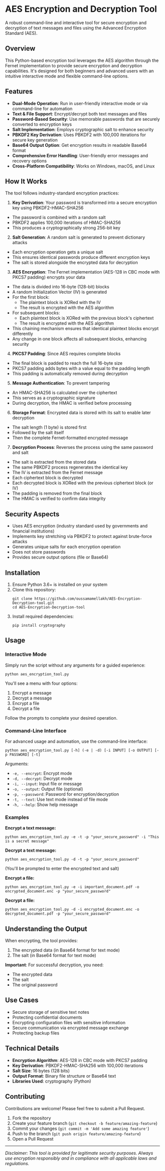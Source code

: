 # AES Encryption and Decryption Tool

A robust command-line and interactive tool for secure encryption and decryption of text messages and files using the Advanced Encryption Standard (AES).

## Overview

This Python-based encryption tool leverages the AES algorithm through the Fernet implementation to provide secure encryption and decryption capabilities. It's designed for both beginners and advanced users with an intuitive interactive mode and flexible command-line options.

## Features

- **Dual-Mode Operation**: Run in user-friendly interactive mode or via command-line for automation
- **Text & File Support**: Encrypt/decrypt both text messages and files
- **Password-Based Security**: Use memorable passwords that are securely converted to encryption keys
- **Salt Implementation**: Employs cryptographic salt to enhance security
- **PBKDF2 Key Derivation**: Uses PBKDF2 with 100,000 iterations for secure key generation
- **Base64 Output Option**: Get encryption results in readable Base64 format
- **Comprehensive Error Handling**: User-friendly error messages and recovery options
- **Cross-Platform Compatibility**: Works on Windows, macOS, and Linux

## How It Works

The tool follows industry-standard encryption practices:

1. **Key Derivation**: Your password is transformed into a secure encryption key using PBKDF2-HMAC-SHA256
  - The password is combined with a random salt
  - PBKDF2 applies 100,000 iterations of HMAC-SHA256
  - This produces a cryptographically strong 256-bit key
  
2. **Salt Generation**: A random salt is generated to prevent dictionary attacks
  - Each encryption operation gets a unique salt
  - This ensures identical passwords produce different encryption keys
  - The salt is stored alongside the encrypted data for decryption
  
3. **AES Encryption**: The Fernet implementation (AES-128 in CBC mode with PKCS7 padding) encrypts your data
  - The data is divided into 16-byte (128-bit) blocks
  - A random Initialization Vector (IV) is generated
  - For the first block:
      - The plaintext block is XORed with the IV
      - The result is encrypted with the AES algorithm
  - For subsequent blocks:
      - Each plaintext block is XORed with the previous block's ciphertext
      - The result is encrypted with the AES algorithm
  - This chaining mechanism ensures that identical plaintext blocks encrypt differently
  - Any change in one block affects all subsequent blocks, enhancing security
  
4. **PKCS7 Padding**: Since AES requires complete blocks
  - The final block is padded to reach the full 16-byte size
  - PKCS7 padding adds bytes with a value equal to the padding length
  - This padding is automatically removed during decryption
  
5. **Message Authentication**: To prevent tampering
  - An HMAC-SHA256 is calculated over the ciphertext
  - This serves as a cryptographic signature
  - During decryption, the HMAC is verified before processing
  
6. **Storage Format**: Encrypted data is stored with its salt to enable later decryption
  - The salt length (1 byte) is stored first
  - Followed by the salt itself
  - Then the complete Fernet-formatted encrypted message
  
7. **Decryption Process**: Reverses the process using the same password and salt
  - The salt is extracted from the stored data
  - The same PBKDF2 process regenerates the identical key
  - The IV is extracted from the Fernet message
  - Each ciphertext block is decrypted
  - Each decrypted block is XORed with the previous ciphertext block (or IV)
  - The padding is removed from the final block
  - The HMAC is verified to confirm data integrity

## Security Aspects

- Uses AES encryption (industry standard used by governments and financial institutions)
- Implements key stretching via PBKDF2 to protect against brute-force attacks
- Generates unique salts for each encryption operation
- Does not store passwords
- Provides secure output options (file or Base64)

## Installation

1. Ensure Python 3.6+ is installed on your system
2. Clone this repository:
   ```
   git clone https://github.com/oussamamellakh/AES-Encryption-Decryption-tool.git
   cd AES-Encryption-Decryption-tool
   ```
3. Install required dependencies:
   ```
   pip install cryptography
   ```

## Usage

### Interactive Mode

Simply run the script without any arguments for a guided experience:

```
python aes_encryption_tool.py
```

You'll see a menu with four options:
1. Encrypt a message
2. Decrypt a message
3. Encrypt a file
4. Decrypt a file

Follow the prompts to complete your desired operation.

### Command-Line Interface

For advanced usage and automation, use the command-line interface:

```
python aes_encryption_tool.py [-h] (-e | -d) [-i INPUT] [-o OUTPUT] [-p PASSWORD] [-t]
```

Arguments:
- `-e, --encrypt`: Encrypt mode
- `-d, --decrypt`: Decrypt mode
- `-i, --input`: Input file or message
- `-o, --output`: Output file (optional)
- `-p, --password`: Password for encryption/decryption
- `-t, --text`: Use text mode instead of file mode
- `-h, --help`: Show help message

### Examples

**Encrypt a text message:**
```
python aes_encryption_tool.py -e -t -p "your_secure_password" -i "This is a secret message"
```

**Decrypt a text message:**
```
python aes_encryption_tool.py -d -t -p "your_secure_password"
```
(You'll be prompted to enter the encrypted text and salt)

**Encrypt a file:**
```
python aes_encryption_tool.py -e -i important_document.pdf -o encrypted_document.enc -p "your_secure_password"
```

**Decrypt a file:**
```
python aes_encryption_tool.py -d -i encrypted_document.enc -o decrypted_document.pdf -p "your_secure_password"
```

## Understanding the Output

When encrypting, the tool provides:
1. The encrypted data (in Base64 format for text mode)
2. The salt (in Base64 format for text mode)

**Important**: For successful decryption, you need:
- The encrypted data
- The salt
- The original password

## Use Cases

- Secure storage of sensitive text notes
- Protecting confidential documents
- Encrypting configuration files with sensitive information
- Secure communication via encrypted message exchange
- Protecting backup files

## Technical Details

- **Encryption Algorithm**: AES-128 in CBC mode with PKCS7 padding
- **Key Derivation**: PBKDF2-HMAC-SHA256 with 100,000 iterations
- **Salt Size**: 16 bytes (128 bits)
- **Output Format**: Binary file structure or Base64 text
- **Libraries Used**: cryptography (Python)

## Contributing

Contributions are welcome! Please feel free to submit a Pull Request.

1. Fork the repository
2. Create your feature branch (`git checkout -b feature/amazing-feature`)
3. Commit your changes (`git commit -m 'Add some amazing feature'`)
4. Push to the branch (`git push origin feature/amazing-feature`)
5. Open a Pull Request

---

*Disclaimer: This tool is provided for legitimate security purposes. Always use encryption responsibly and in compliance with all applicable laws and regulations.*
